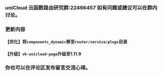 ### uniCloud 云函数路由研究群:22466457 如有问题或建议可以在群内讨论。
###  更新内容
#### 【优化】将`components_dynamic`移至`router/service/plugs`目录
#### 【升级】`vk-unicloud-page`升级至1.11.9

### 你也可以在评论区发布留言交流心得。